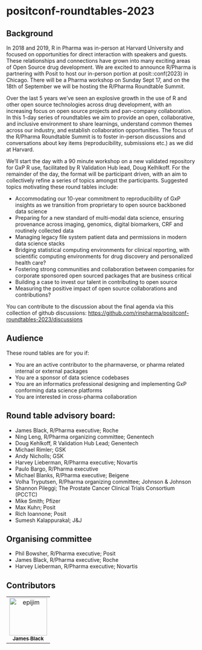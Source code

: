 # positconf-roundtables-2023

## Background

In 2018 and 2019, R in Pharma was in-person at Harvard University and focused on opportunities for direct interaction with speakers and guests. These relationships and connections have grown into many exciting areas of Open Source drug development. We are excited to announce R/Pharma is partnering with Posit to host our in-person portion at posit::conf(2023) in Chicago. There will be a Pharma workshop on Sunday Sept 17, and on the 18th of September we will be hosting the R/Pharma Roundtable Summit. 

Over the last 5 years we’ve seen an explosive growth in the use of R and other open source technologies across drug development, with an increasing focus on open source projects and pan-company collaboration. In this 1-day series of roundtables we aim to provide an open, collaborative, and inclusive environment to share learnings, understand common themes across our industry, and establish collaboration opportunities. The focus of the R/Pharma Roundtable Summit is to foster in-person discussions and conversations about key items (reproducibility, submissions etc.) as we did at Harvard.

We’ll start the day with a 90 minute workshop on a new validated repository for GxP R use, facilitated by R Validation Hub lead, Doug Kelhlkoff. For the remainder of the day, the format will be participant driven, with an aim to collectively refine a series of topics amongst the participants. Suggested topics motivating these round tables include:

- Accommodating our 10-year commitment to reproducibility of GxP insights as we transition from proprietary to open source backboned data science
- Preparing for a new standard of multi-modal data science, ensuring provenance across imaging, genomics, digital biomarkers, CRF and routinely collected data
- Managing legacy file system patient data and permissions in modern data science stacks
- Bridging statistical computing environments for clinical reporting, with scientific computing environments for drug discovery and personalized health care?
- Fostering strong communities and collaboration between companies for corporate sponsored open sourced packages that are business critical
- Building a case to invest our talent in contributing to open source
- Measuring the positive impact of open source collaborations and contributions?

You can contribute to the discussion about the final agenda via this collection of github discussions: https://github.com/rinpharma/positconf-roundtables-2023/discussions

## Audience

These round tables are for you if:

- You are an active contributor to the pharmaverse, or pharma related internal or external packages
- You are a sponsor of data science codebases
- You are an informatics professional designing and implementing GxP conforming data science platforms 
- You are interested in cross-pharma collaboration

## Round table advisory board: 

- James Black, R/Pharma executive; Roche
- Ning Leng, R/Pharma organizing committee;  Genentech
- Doug Kehlkoff, R Validation Hub Lead; Genentech
- Michael Rimler; GSK
- Andy Nicholls; GSK
- Harvey Lieberman, R/Pharma executive; Novartis
- Paulo Bargo, R/Pharma executive 
- Michael Blanks, R/Pharma executive; Beigene
- Volha Tryputsen, R/Pharma organizing committee; Johnson & Johnson
- Shannon Pileggi; The Prostate Cancer Clinical Trials Consortium (PCCTC)
- Mike Smith; Pfizer
- Max Kuhn; Posit
- Rich Ioannone; Posit
- Sumesh Kalappurakal; J&J

## Organising committee

- Phil Bowsher, R/Pharma executive; Posit
- James Black, R/Pharma executive; Roche
- Harvey Lieberman, R/Pharma executive; Novartis

## Contributors

<!-- readme: collaborators,contributors -start -->
<table>
<tr>
    <td align="center">
        <a href="https://github.com/epijim">
            <img src="https://avatars.githubusercontent.com/u/2760096?v=4" width="100;" alt="epijim"/>
            <br />
            <sub><b>James Black</b></sub>
        </a>
    </td></tr>
</table>
<!-- readme: collaborators,contributors -end -->

